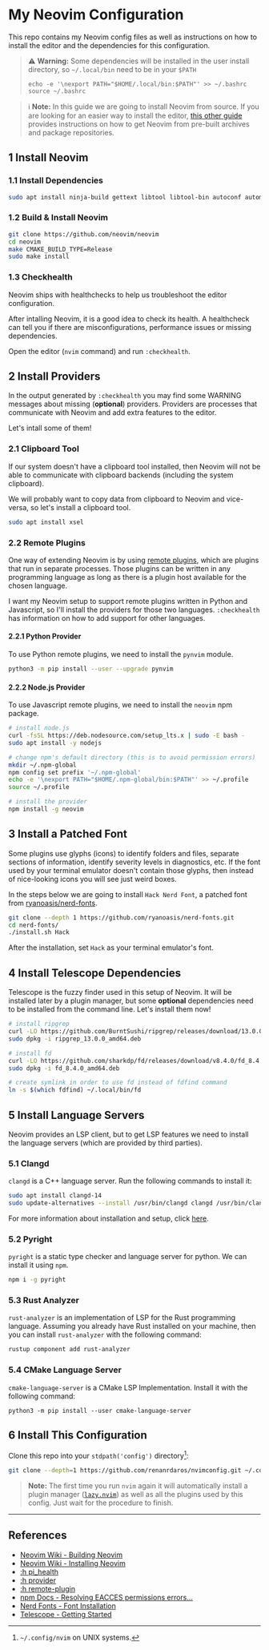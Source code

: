 # My Neovim Configuration

This repo contains my Neovim config files as well as instructions on how to install the editor and the dependencies for this configuration.

> ⚠️  **Warning:** Some dependencies will be installed in the user install directory, so `~/.local/bin` need to be in your `$PATH`
>
> ```
> echo -e '\nexport PATH="$HOME/.local/bin:$PATH"' >> ~/.bashrc
> source ~/.bashrc
> ```

> ℹ️  **Note:** In this guide we are going to install Neovim from source. If you are looking for an easier way to install the editor, [this other guide](https://github.com/neovim/neovim/wiki/Installing-Neovim) provides instructions on how to get Neovim from pre-built archives and package repositories.

## 1 Install Neovim

### 1.1 Install Dependencies

```sh
sudo apt install ninja-build gettext libtool libtool-bin autoconf automake cmake g++ pkg-config unzip curl doxygen
```

### 1.2 Build & Install Neovim

```sh
git clone https://github.com/neovim/neovim
cd neovim
make CMAKE_BUILD_TYPE=Release
sudo make install
```

### 1.3 Checkhealth

Neovim ships with healthchecks to help us troubleshoot the editor configuration.

After intalling Neovim, it is a good idea to check its health. A healthcheck can tell you if there are misconfigurations, performance issues or missing dependencies.

Open the editor (`nvim` command) and run `:checkhealth`.

## 2 Install Providers

In the output generated by `:checkhealth` you may find some WARNING messages about missing (**optional**) providers. Providers are processes that communicate with Neovim and add extra features to the editor. 

Let's intall some of them!

### 2.1 Clipboard Tool

If our system doesn't have a clipboard tool installed, then Neovim will not be able to communicate with clipboard backends (including the system clipboard).

We will probably want to copy data from clipboard to Neovim and vice-versa, so let's install a clipboard tool.

```sh
sudo apt install xsel
```

### 2.2 Remote Plugins

One way of extending Neovim is by using [remote plugins](https://neovim.io/doc/user/remote_plugin.html), which are plugins that run in separate processes. Those plugins can be written in any programming language as long as there is a plugin host available for the chosen language.

I want my Neovim setup to support remote plugins written in Python and Javascript, so I'll install the providers for those two languages. `:checkhealth` has information on how to add support for other languages.

#### 2.2.1 Python Provider

To use Python remote plugins, we need to install the `pynvim` module.

```sh
python3 -m pip install --user --upgrade pynvim
```

#### 2.2.2 Node.js Provider

To use Javascript remote plugins, we need to install the `neovim` npm package.

```sh
# install node.js
curl -fsSL https://deb.nodesource.com/setup_lts.x | sudo -E bash -
sudo apt install -y nodejs

# change npm's default directory (this is to avoid permission errors)
mkdir ~/.npm-global
npm config set prefix '~/.npm-global'
echo -e '\nexport PATH="$HOME/.npm-global/bin:$PATH"' >> ~/.profile
source ~/.profile 

# install the provider
npm install -g neovim
```

## 3 Install a Patched Font

Some plugins use glyphs (icons) to identify folders and files, separate sections of information, identify severity levels in diagnostics, etc. If the font used by your terminal emulator doesn't contain those glyphs, then instead of nice-looking icons you will see just weird boxes.

In the steps below we are going to install `Hack Nerd Font`, a patched font from [ryanoasis/nerd-fonts](https://github.com/ryanoasis/nerd-fonts).

```sh
git clone --depth 1 https://github.com/ryanoasis/nerd-fonts.git
cd nerd-fonts/
./install.sh Hack
```

After the installation, set `Hack` as your terminal emulator's font.

## 4 Install Telescope Dependencies

Telescope is the fuzzy finder used in this setup of Neovim. It will be installed later by a plugin manager, but some **optional** dependencies need to be installed from the command line. Let's install them now!

```sh
# install ripgrep
curl -LO https://github.com/BurntSushi/ripgrep/releases/download/13.0.0/ripgrep_13.0.0_amd64.deb
sudo dpkg -i ripgrep_13.0.0_amd64.deb

# install fd
curl -LO https://github.com/sharkdp/fd/releases/download/v8.4.0/fd_8.4.0_amd64.deb
sudo dpkg -i fd_8.4.0_amd64.deb

# create symlink in order to use fd instead of fdfind command
ln -s $(which fdfind) ~/.local/bin/fd
```

## 5 Install Language Servers

Neovim provides an LSP client, but to get LSP features we need to install the language servers (which are provided by third parties).

### 5.1 Clangd

`clangd` is a C++ language server. Run the following commands to install it:

```sh
sudo apt install clangd-14
sudo update-alternatives --install /usr/bin/clangd clangd /usr/bin/clangd-14 100
```

For more information about installation and setup, click [here](https://clangd.llvm.org/installation).

### 5.2 Pyright

`pyright` is a static type checker and language server for python. We can install it using `npm`.

```sh
npm i -g pyright
```

### 5.3 Rust Analyzer

`rust-analyzer` is an implementation of LSP for the Rust programming language. Assuming you already have Rust installed on your machine, then you can install `rust-analyzer` with the following command:

```sh
rustup component add rust-analyzer
```

### 5.4 CMake Language Server

`cmake-language-server` is a CMake LSP Implementation. Install it with the following command:

```
python3 -m pip install --user cmake-language-server
```

## 6 Install This Configuration

Clone this repo into your `stdpath('config')` directory[^1]:

```sh
git clone --depth=1 https://github.com/renanrdaros/nvimconfig.git ~/.config/nvim
```

> **Note:** The first time you run `nvim` again it will automatically install a plugin manager ([`lazy.nvim`](https://github.com/folke/lazy.nvim)) as well as all the plugins used by this config. Just wait for the procedure to finish.

---
## References

- [Neovim Wiki - Building Neovim](https://github.com/neovim/neovim/wiki/Building-Neovim)
- [Neovim Wiki - Installing Neovim](https://github.com/neovim/neovim/wiki/Installing-Neovim)
- [:h pi_health](https://neovim.io/doc/user/pi_health.html)
- [:h provider](https://neovim.io/doc/user/provider.html)
- [:h remote-plugin](https://neovim.io/doc/user/remote_plugin.html)
- [npm Docs - Resolving EACCES permissions errors...](https://docs.npmjs.com/resolving-eacces-permissions-errors-when-installing-packages-globally)
- [Nerd Fonts - Font Installation](https://github.com/ryanoasis/nerd-fonts#font-installation)
- [Telescope - Getting Started](https://github.com/nvim-telescope/telescope.nvim#getting-started)

[^1]: `~/.config/nvim` on UNIX systems.
